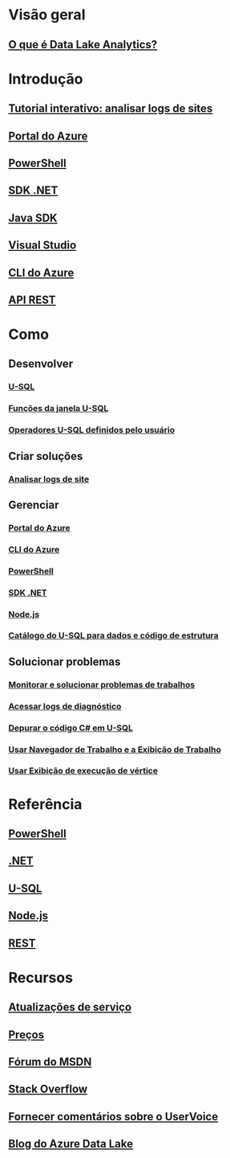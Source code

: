 # Visão geral
## [O que é Data Lake Analytics?](data-lake-analytics-overview.md)

# Introdução
## [Tutorial interativo: analisar logs de sites](data-lake-analytics-use-interactive-tutorials.md)
## [Portal do Azure](data-lake-analytics-get-started-portal.md)
## [PowerShell](data-lake-analytics-get-started-powershell.md)
## [SDK .NET](data-lake-analytics-get-started-net-sdk.md)
## [Java SDK](data-lake-analytics-get-started-java-sdk.md)
## [Visual Studio](data-lake-analytics-data-lake-tools-get-started.md)
## [CLI do Azure](data-lake-analytics-get-started-cli.md)
## [API REST](data-lake-analytics-get-started-rest-api.md)

# Como
## Desenvolver
### [U-SQL](data-lake-analytics-u-sql-get-started.md)
### [Funções da janela U-SQL](data-lake-analytics-use-window-functions.md)
### [Operadores U-SQL definidos pelo usuário](data-lake-analytics-u-sql-develop-user-defined-operators.md)

## Criar soluções
### [Analisar logs de site](data-lake-analytics-analyze-weblogs.md)

## Gerenciar
### [Portal do Azure](data-lake-analytics-manage-use-portal.md)
### [CLI do Azure](data-lake-analytics-manage-use-cli.md)
### [PowerShell](data-lake-analytics-manage-use-powershell.md)
### [SDK .NET](data-lake-analytics-manage-use-dotnet-sdk.md)
### [Node.js](data-lake-analytics-manage-use-nodejs.md)
### [Catálogo do U-SQL para dados e código de estrutura](data-lake-analytics-use-u-sql-catalog.md)

## Solucionar problemas
### [Monitorar e solucionar problemas de trabalhos](data-lake-analytics-monitor-and-troubleshoot-jobs-tutorial.md)
### [Acessar logs de diagnóstico](data-lake-analytics-diagnostic-logs.md)
### [Depurar o código C# em U-SQL](data-lake-analytics-debug-u-sql-jobs.md)
### [Usar Navegador de Trabalho e a Exibição de Trabalho](data-lake-analytics-data-lake-tools-view-jobs.md)
### [Usar Exibição de execução de vértice](data-lake-analytics-data-lake-tools-use-vertex-execution-view.md)

# Referência

## [PowerShell](/powershell/azureps-cmdlets-docs)
## [.NET](/dotnet/api/)
## [U-SQL](https://msdn.microsoft.com/library/azure/mt591959)
## [Node.js](https://www.npmjs.com/package/azure-arm-datalake-analytics)
## [REST](/rest/api/datalakeanalytics/)

# Recursos
## [Atualizações de serviço](https://azure.microsoft.com/updates/?product=data-lake-analytics)
## [Preços](https://azure.microsoft.com/pricing/details/data-lake-analytics/)
## [Fórum do MSDN](https://social.msdn.microsoft.com/Forums/en-US/home?forum=AzureDataLake)
## [Stack Overflow](http://stackoverflow.com/questions/tagged/azure-data-lake)
## [Fornecer comentários sobre o UserVoice](https://feedback.azure.com/forums/327234-data-lake)
## [Blog do Azure Data Lake](https://blogs.msdn.microsoft.com/azuredatalake/)


<!--HONumber=Nov16_HO3-->



